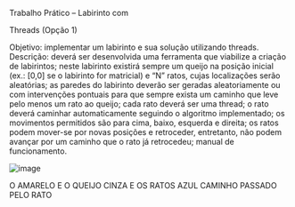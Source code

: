 Trabalho Prático – Labirinto com

Threads (Opção 1)

Objetivo: implementar um labirinto e sua solução utilizando threads.
Descrição: deverá ser desenvolvida uma ferramenta que viabilize a
criação de labirintos; neste labirinto existirá sempre um queijo na
posição inicial (ex.: [0,0] se o labirinto for matricial) e “N” ratos, cujas
localizações serão aleatórias; as paredes do labirinto deverão ser
geradas aleatoriamente ou com intervenções pontuais para que sempre
exista um caminho que leve pelo menos um rato ao queijo; cada rato
deverá ser uma thread; o rato deverá caminhar automaticamente
seguindo o algoritmo implementado; os movimentos permitidos são
para cima, baixo, esquerda e direita; os ratos podem mover-se por
novas posições e retroceder, entretanto, não podem avançar por um
caminho que o rato já retrocedeu; manual de funcionamento.

![image](https://github.com/arthurigm1/LabirintoRatos/assets/95000379/4293555f-7f1d-4b56-9761-6da4dc195f55)



O AMARELO E O QUEIJO
CINZA E OS RATOS
AZUL  CAMINHO PASSADO PELO RATO

